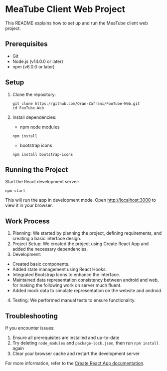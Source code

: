 
# MeaTube Client Web Project

This README explains how to set up and run the MeaTube client web project.

## Prerequisites

- Git
- Node.js (v14.0.0 or later)
- npm (v6.0.0 or later)

## Setup

1. Clone the repository:
   ```
   git clone https://github.com/Oran-Zafrani/FooTube-Web.git
   cd FooTube-Web
   ```

2. Install dependencies:
   - npm node modules
   ```
   npm install
   ```
   - bootstrap icons
   ```
   npm install bootstrap-icons
   ```

## Running the Project

Start the React development server:
```
npm start
```

This will run the app in development mode. Open [http://localhost:3000](http://localhost:3000) to view it in your browser.

## Work Process
1. Planning: We started by planning the project, defining requirements, and creating a basic interface design.
2. Project Setup: We created the project using Create React App and added the necessary dependencies.
3. Development:
  - Created basic components.
  - Added state management using React Hooks.
  - Integrated Bootstrap Icons to enhance the interface.
  - Maintained data representation consistency between android and web, for making the following work on server much fluent.
  - Added mock data to simulate representation on the website and android.
4. Testing: We performed manual tests to ensure functionality.

## Troubleshooting

If you encounter issues:
1. Ensure all prerequisites are installed and up-to-date
2. Try deleting `node_modules` and `package-lock.json`, then run `npm install` again
3. Clear your browser cache and restart the development server

For more information, refer to the [Create React App documentation](https://facebook.github.io/create-react-app/docs/getting-started).

